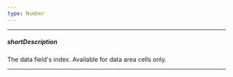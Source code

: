 ```yaml
---
type: Number
---
```

---
##### shortDescription
The data field's index. Available for data area cells only.

---
